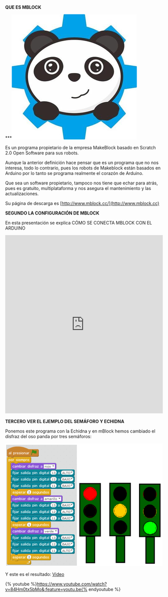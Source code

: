 **QUE ES MBLOCK**

***![](/images/image57.png)

Es un programa propietario de la empresa MakeBlock basado en Scratch 2.0 Open Software para sus robots.

Aunque la anterior definición hace pensar que es un programa que no nos interesa, todo lo contrario, pues los robots de Makeblock están basados en Arduino por lo tanto se programa realmente el corazón de Arduino.

Que sea un software propietario, tampoco nos tiene que echar para atrás, pues es gratuito, multiplataforma y nos asegura el mantenimiento y las actualizaciones.

Su página de descarga es [http://www.mblock.cc/](http://www.mblock.cc)

**SEGUNDO LA CONFIGURACIÓN DE MBLOCK**

En esta presentación se explica CÓMO SE CONECTA MBLOCK CON EL ARDUINO

<iframe src="https://docs.google.com/presentation/d/e/2PACX-1vRLqEoJCT355xMCeCXsd0Wc7JcJRk9JkwLCyzEPb_h1S2IbYKK7OdUf33yWRIXq216Zgh9Da7-gIOq1/embed?start=false&;loop=false&;delayms=3000" frameborder="0" width="100%" height="569" allowfullscreen="true" mozallowfullscreen="true" webkitallowfullscreen="true"></iframe>

**TERCERO VER EL EJEMPLO DEL SEMÁFORO Y ECHIDNA**

Ponemos este programa con la Echidna y en mBlock hemos cambiado el disfraz del oso panda por tres semáforos:

![](/images/image64.png)

Y este es el resultado: [Video](https://www.youtube.com/watch?v=84Hm0tx5bMo&;feature=youtu.be)

{% youtube %}https://www.youtube.com/watch?v=84Hm0tx5bMo&;feature=youtu.be{% endyoutube %}

